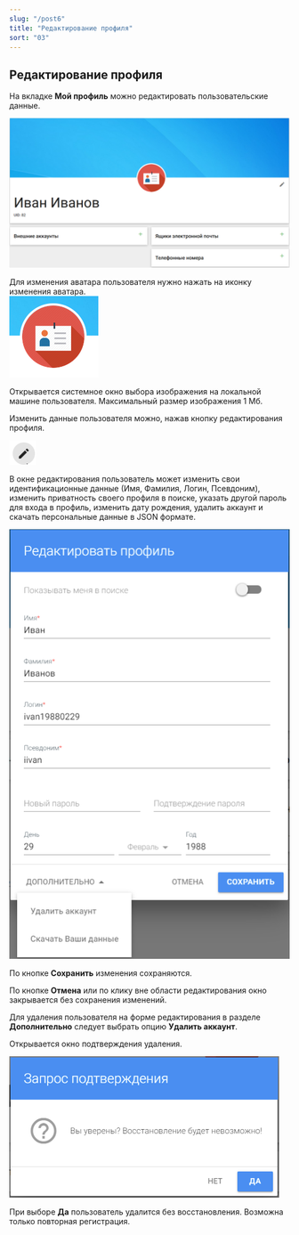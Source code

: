 ```yaml
---
slug: "/post6"
title: "Редактирование профиля"
sort: "03"
---
```


## Редактирование профиля

На вкладке **Мой профиль** можно редактировать пользовательские данные.

![main-profile.png](./images/main-profile.png "Мой профиль")

Для изменения аватара пользователя нужно нажать на иконку изменения аватара.  
![edit-foto.png](./images/edit-foto.png "Иконка изменения аватара пользователя")

Открывается системное окно выбора изображения на локальной машине пользователя. Максимальный размер изображения 1 Мб.

Изменить данные пользователя можно, нажав кнопку редактирования профиля.

![edit-button.png](./images/edit-button.png "Кнопка редактирования профиля пользователя")
	
В окне редактирования пользователь может изменить свои идентификационные данные (Имя, Фамилия, Логин, Псевдоним), изменить приватность своего профиля в поиске, указать другой пароль для входа в профиль, изменить дату рождения, удалить аккаунт и скачать персональные данные в JSON формате.

![edit-profile.png](./images/edit-profile.png "Окно редактирования профиля пользователя")

По кнопке **Сохранить** изменения сохраняются.  

По кнопке **Отмена** или по клику вне области редактирования окно закрывается без сохранения изменений. 

Для удаления пользователя на форме редактирования в разделе **Дополнительно** следует выбрать опцию **Удалить аккаунт**.

Открывается окно подтверждения удаления.

![delete-profile.png](./images/delete-profile.png "Подтверждение удаления аккаунта")

При выборе **Да** пользователь удалится без восстановления. Возможна только повторная регистрация.